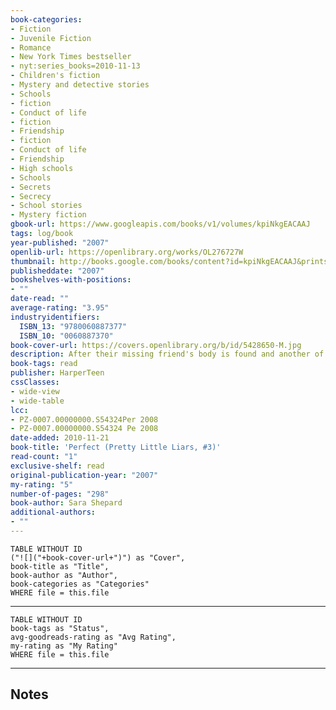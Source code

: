 ```yaml
---
book-categories:
- Fiction
- Juvenile Fiction
- Romance
- New York Times bestseller
- nyt:series_books=2010-11-13
- Children's fiction
- Mystery and detective stories
- Schools
- fiction
- Conduct of life
- fiction
- Friendship
- fiction
- Conduct of life
- Friendship
- High schools
- Schools
- Secrets
- Secrecy
- School stories
- Mystery fiction
gbook-url: https://www.googleapis.com/books/v1/volumes/kpiNkgEACAAJ
tags: log/book
year-published: "2007"
openlib-url: https://openlibrary.org/works/OL276727W
thumbnail: http://books.google.com/books/content?id=kpiNkgEACAAJ&printsec=frontcover&img=1&zoom=1&source=gbs_api
publisheddate: "2007"
bookshelves-with-positions:
- ""
date-read: ""
average-rating: "3.95"
industryidentifiers:
  ISBN_13: "9780060887377"
  ISBN_10: "0060887370"
book-cover-url: https://covers.openlibrary.org/b/id/5428650-M.jpg
description: After their missing friend's body is found and another of their friends commits suicide, four former best friends live in fear of their secrets being exposed by someone who is stalking them via their cell phones.
book-tags: read
publisher: HarperTeen
cssClasses:
- wide-view
- wide-table
lcc:
- PZ-0007.00000000.S54324Per 2008
- PZ-0007.00000000.S54324 Pe 2008
date-added: 2010-11-21
book-title: 'Perfect (Pretty Little Liars, #3)'
read-count: "1"
exclusive-shelf: read
original-publication-year: "2007"
my-rating: "5"
number-of-pages: "298"
book-author: Sara Shepard
additional-authors:
- ""
---
```


```dataview
TABLE WITHOUT ID
("![]("+book-cover-url+")") as "Cover",
book-title as "Title",
book-author as "Author",
book-categories as "Categories"
WHERE file = this.file
```
---
```dataview
TABLE WITHOUT ID
book-tags as "Status",
avg-goodreads-rating as "Avg Rating",
my-rating as "My Rating"
WHERE file = this.file
```
---
## Notes


